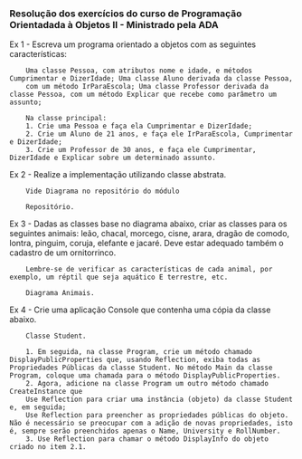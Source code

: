 ### Resolução dos exercícios do curso de Programação Orientadada à Objetos II - Ministrado pela ADA

Ex 1 - 
        Escreva um programa orientado a objetos com as seguintes características:

        Uma classe Pessoa, com atributos nome e idade, e métodos Cumprimentar e DizerIdade; Uma classe Aluno derivada da classe Pessoa, 
        com um método IrParaEscola; Uma classe Professor derivada da classe Pessoa, com um método Explicar que recebe como parâmetro um assunto;
        
        Na classe principal:
        1. Crie uma Pessoa e faça ela Cumprimentar e DizerIdade;
        2. Crie um Aluno de 21 anos, e faça ele IrParaEscola, Cumprimentar e DizerIdade;
        3. Crie um Professor de 30 anos, e faça ele Cumprimentar, DizerIdade e Explicar sobre um determinado assunto.
        
 Ex 2 - 
        Realize a implementação utilizando classe abstrata.

        Vide Diagrama no repositório do módulo
        
        Repositório.
        
Ex 3 - 
        Dadas as classes base no diagrama abaixo, criar as classes para os seguintes animais: leão, chacal, morcego, cisne, arara, dragão de comodo, lontra, pinguim,             coruja, elefante e jacaré. Deve estar adequado também o cadastro de um ornitorrinco.

        Lembre-se de verificar as características de cada animal, por exemplo, um réptil que seja aquático E terrestre, etc.

        Diagrama Animais.

Ex 4 - 
        Crie uma aplicação Console que contenha uma cópia da classe abaixo.

        Classe Student.
        
        1. Em seguida, na classe Program, crie um método chamado DisplayPublicProperties que, usando Reflection, exiba todas as Propriedades Públicas da classe Student. No método Main da classe Program, coloque uma chamada para o método DisplayPublicProperties.
        2. Agora, adicione na classe Program um outro método chamado CreateInstance que
        Use Reflection para criar uma instância (objeto) da classe Student e, em seguida;
        Use Reflection para preencher as propriedades públicas do objeto. Não é necessário se preocupar com a adição de novas propriedades, isto é, sempre serão preenchidos apenas o Name, University e RollNumber.
        3. Use Reflection para chamar o método DisplayInfo do objeto criado no item 2.1.
